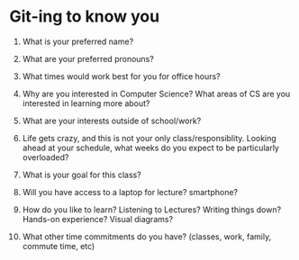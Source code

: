 # Git-ing to know you

1. What is your preferred name?

2. What are your preferred pronouns?

3. What times would work best for you for office hours?

4. Why are you interested in Computer Science? What areas of CS are you interested in learning more about?

5. What are your interests outside of school/work?

6. Life gets crazy, and this is not your only class/responsiblity. Looking ahead at your schedule, what weeks do you expect to be particularly overloaded?

7. What is your goal for this class?

8. Will you have access to a laptop for lecture? smartphone? 

9. How do you like to learn? Listening to Lectures? Writing things down? Hands-on experience? Visual diagrams?

10. What other time commitments do you have? (classes, work, family, commute time, etc) 
